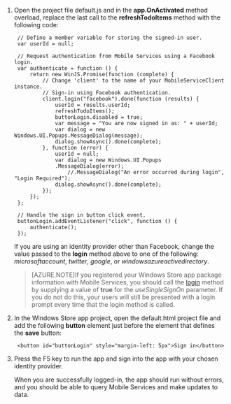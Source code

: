 

1. Open the project file default.js and in the **app.OnActivated** method overload, replace the last call to the **refreshTodoItems** method with the following code: 

        // Define a member variable for storing the signed-in user.
        var userId = null;

        // Request authentication from Mobile Services using a Facebook login.
        var authenticate = function () {
            return new WinJS.Promise(function (complete) {
                // Change 'client' to the name of your MobileServiceClient instance.
                // Sign-in using Facebook authentication.
                client.login("facebook").done(function (results) {
                    userId = results.userId;
                    refreshTodoItems();
                    buttonLogin.disabled = true;
                    var message = "You are now signed in as: " + userId;
                    var dialog = new Windows.UI.Popups.MessageDialog(message);
                    dialog.showAsync().done(complete);
                }, function (error) {
                    userId = null;
                    var dialog = new Windows.UI.Popups
                    .MessageDialog(error);
                        //.MessageDialog("An error occurred during login", "Login Required");
                    dialog.showAsync().done(complete);
                });
            });
        };

        // Handle the sign in button click event.
        buttonLogin.addEventListener("click", function () {
            authenticate();
        });

	If you are using an identity provider other than Facebook, change the value passed to the <strong>login</strong> method above to one of the following: _microsoftaccount_, _twitter_, _google_, or _windowsazureactivedirectory_.

    >[AZURE.NOTE]If you registered your Windows Store app package information with Mobile Services, you should call the <a href="https://msdn.microsoft.com/zh-cn/library/azure/jj554236.aspx" target="_blank">login</a> method by supplying a value of <strong>true</strong> for the <em>useSingleSignOn</em> parameter. If you do not do this, your users will still be presented with a login prompt every time that the login method is called.

2. In the Windows Store app project, open the default.html project file and add the following **button** element just before the element that defines the **save** button:

      	<button id="buttonLogin" style="margin-left: 5px">Sign in</button>

3. Press the F5 key to run the app and sign into the app with your chosen identity provider. 

   	When you are successfully logged-in, the app should run without errors, and you should be able to query Mobile Services and make updates to data.
